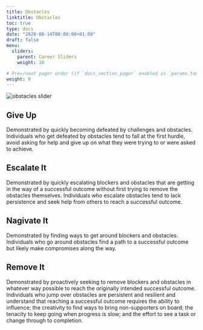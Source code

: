 ```yaml
---
title: Obstacles
linktitle: Obstacles
toc: true
type: docs
date: "2020-08-14T00:00:00+01:00"
draft: false
menu:
  sliders:
    parent: Career Sliders
    weight: 10

# Prev/next pager order (if `docs_section_pager` enabled in `params.toml`)
weight: 9
---
```


![obstacles slider](../obstacles-slider.svg)

## Give Up

Demonstrated by quickly becoming defeated by challenges and obstacles. Individuals who get defeated by obstacles tend to fall at the first hurdle, avoid asking for help and give up on what they were trying to or were asked to achieve.

## Escalate It

Demonstrated by quickly escalating blockers and obstacles that are getting in the way of a successful outcome without first trying to remove the obstacles themselves. Individuals who escalate obstacles tend to lack persistence and seek help from others to reach a successful outcome.

## Nagivate It

Demonstrated by finding ways to get around blockers and obstacles. Individuals who go around obstacles find a path to a successful outcome but likely make compromises along the way.

## Remove It

Demonstrated by proactively seeking to remove blockers and obstacles in whatever way possible to reach the originally intended successful outcome. Individuals who jump over obstacles are persistent and resilient and understand that reaching a successful outcome requires the ability to influence; the creativity to find ways to bring non-supporters on board; the tenacity to keep going when progress is slow; and the effort to see a task or change through to completion.
